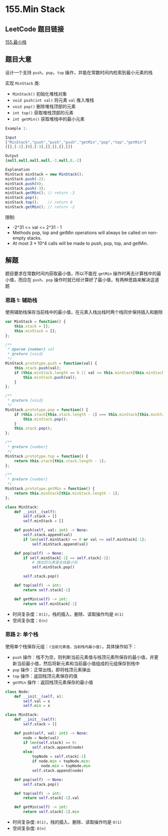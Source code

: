# 155.Min Stack

## LeetCode 题目链接

[155.最小栈](https://leetcode.cn/problems/min-stack/)

## 题目大意

设计一个支持 `push`，`pop`，`top` 操作，并能在常数时间内检索到最小元素的栈

实现 `MinStack` 类:
- `MinStack()` 初始化堆栈对象
- `void push(int val)` 将元素 `val` 推入堆栈
- `void pop()` 删除堆栈顶部的元素
- `int top()` 获取堆栈顶部的元素
- `int getMin()` 获取堆栈中的最小元素

```js
Example 1:

Input
["MinStack","push","push","push","getMin","pop","top","getMin"]
[[],[-2],[0],[-3],[],[],[],[]]

Output
[null,null,null,null,-3,null,0,-2]

Explanation
MinStack minStack = new MinStack();
minStack.push(-2);
minStack.push(0);
minStack.push(-3);
minStack.getMin(); // return -3
minStack.pop();
minStack.top();    // return 0
minStack.getMin(); // return -2
```

限制:
- -2^31 <= val <= 2^31 - 1
- Methods pop, top and getMin operations will always be called on non-empty stacks.
- At most 3 * 10^4 calls will be made to push, pop, top, and getMin.

## 解题

题目要求在常数时间内获取最小值，所以不能在 `getMin` 操作时再去计算栈中的最小值，而应在 `push`、`pop` 操作时就已经计算好了最小值，有两种思路来解决这道题

### 思路 1: 辅助栈

使用辅助栈保存当前栈中的最小值，在元素入栈出栈时两个栈同步保持插入和删除

```js
var MinStack = function() {
    this.stack = [];
    this.minStack = [];
};

/** 
 * @param {number} val
 * @return {void}
 */
MinStack.prototype.push = function(val) {
    this.stack.push(val);
    if (this.minStack.length == 0 || val <= this.minStack[this.minStack.length-1]) {
        this.minStack.push(val);
    }
};

/**
 * @return {void}
 */
MinStack.prototype.pop = function() {
    if (this.stack[this.stack.length - 1] === this.minStack[this.minStack.length - 1]) {
        this.minStack.pop();
    }
    this.stack.pop();
};

/**
 * @return {number}
 */
MinStack.prototype.top = function() {
    return this.stack[this.stack.length - 1];
};

/**
 * @return {number}
 */
MinStack.prototype.getMin = function() {
    return this.minStack[this.minStack.length - 1];
};
```
```python
class MinStack:
    def __init__(self):
        self.stack = []
        self.minStack = []

    def push(self, val: int) -> None:
        self.stack.append(val)
        if len(self.minStack) == 0 or val <= self.minStack[-1]:
            self.minStack.append(val)

    def pop(self) -> None:
        if self.minStack[-1] == self.stack[-1]:
            # 弹出的元素是全栈最小的
            self.minStack.pop()

        self.stack.pop()

    def top(self) -> int:
        return self.stack[-1]

    def getMin(self) -> int:
        return self.minStack[-1]
```

- 时间复杂度：`O(1)`，栈的插入、删除、读取操作均是 `O(1)`
- 空间复杂度：`O(n)`

### 思路 2: 单个栈

使用单个栈保存元组：`(当前元素值，当前栈内最小值)`，具体操作如下：
- `push` 操作：栈不为空，则判断当前元素值与栈顶元素所保存的最小值，并更新当前最小值，然后将新元素和当前最小值组成的元组保存到栈中
- `pop` 操作：正常出栈，即将栈顶元素弹出
- `top` 操作：返回栈顶元素保存的值
- `getMin` 操作：返回栈顶元素保存的最小值

```python
class Node:
    def __init__(self, x):
        self.val = x
        self.min = x

class MinStack:
    def __init__(self):
        self.stack = []

    def push(self, val: int) -> None:
        node = Node(val)
        if len(self.stack) == 0:
            self.stack.append(node)
        else:
            topNode = self.stack[-1]
            if node.min > topNode.min:
                node.min = topNode.min
            self.stack.append(node)

    def pop(self) -> None:
        self.stack.pop()

    def top(self) -> int:
        return self.stack[-1].val

    def getMin(self) -> int:
        return self.stack[-1].min
```

- 时间复杂度: `O(1)`，栈的插入、删除、读取操作均是 `O(1)`
- 空间复杂度: `O(n)`